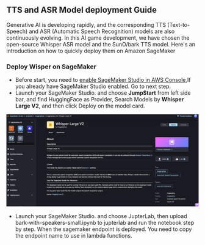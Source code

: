 ## TTS and ASR Model deployment Guide
Generative AI is developing rapidly, and the corresponding TTS (Text-to-Speech) and ASR (Automatic Speech Recognition) models are also continuously evolving. In this AI game development, we have chosen the open-source Whisper ASR model and the SunO/bark TTS model. Here's an introduction on how to quickly deploy them on Amazon SageMaker
### Deploy Wisper on SageMaker
* Before start, you need to [enable SageMaker Studio in AWS Console](https://sagemaker-examples.readthedocs.io/en/latest/aws_sagemaker_studio/index.html),If you already have SageMaker Studio enabled. Go to next step.
* Launch your SageMaker Studio. and choose **JumpStart** from left side bar, and find HuggingFace as Provider, Search Models by **Whisper Large V2**, and then click Deploy on the model card.

![Whisper](../images/sagemaker-whisper-deploy.png)

* Launch your SageMaker Studio. and choose JupterLab, then upload bark-with-speakers-small.ipynb to jupterlab and run the notebook step by step. When the sagemaker endpoint is deployed. You need to copy the endpoint name to use in lambda functions.
